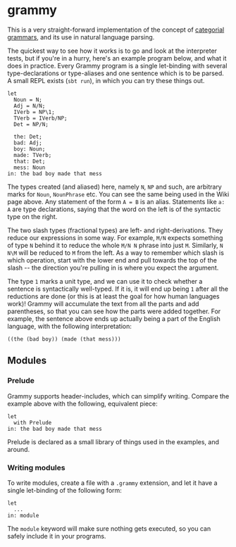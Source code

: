 # grammy
This is a very straight-forward implementation of the concept of [categorial grammars](https://en.wikipedia.org/wiki/Categorial_grammar), and its use in natural language parsing.

The quickest way to see how it works is to go and look at the interpreter tests, but if you're in a hurry, here's an example program below, and what it does in practice. Every Grammy program is a single let-binding with several type-declarations or type-aliases and one sentence which is to be parsed. A small REPL exists (`sbt run`), in which you can try these things out.

```
let
  Noun = N;
  Adj = N/N;
  IVerb = NP\1;
  TVerb = IVerb/NP;
  Det = NP/N;

  the: Det;
  bad: Adj;
  boy: Noun;
  made: TVerb;
  that: Det;
  mess: Noun
in: the bad boy made that mess
```

The types created (and aliased) here, namely `N`, `NP` and such, are arbitrary marks for `Noun`, `NounPhrase` etc. You can see the same being used in the Wiki page above. Any statement of the form `A = B` is an alias. Statements like `a: A` are type declarations, saying that the word on the left is of the syntactic type on the right. 

The two slash types (fractional types) are left- and right-derivations. They reduce our expressions in some way. For example, `M/N` expects something of type `N` behind it to reduce the whole `M/N N` phrase into just `M`. Similarly, `N N\M` will be reduced to `M` from the left. As a way to remember which slash is which operation, start with the lower end and pull towards the top of the slash -- the direction you're pulling in is where you expect the argument.

The type `1` marks a unit type, and we can use it to check whether a sentence is syntactically well-typed. If it is, it will end up being `1` after all the reductions are done (or this is at least the goal for how human languages work)! Grammy will accumulate the text from all the parts and add parentheses, so that you can see how the parts were added together. For example, the sentence above ends up actually being a part of the English language, with the following interpretation:

```
((the (bad boy)) (made (that mess)))
```

## Modules

### Prelude

Grammy supports header-includes, which can simplify writing. Compare the example above with the following, equivalent piece:

```
let
  with Prelude
in: the bad boy made that mess
```

Prelude is declared as a small library of things used in the examples, and around.

### Writing modules

To write modules, create a file with a `.grammy` extension, and let it have a single let-binding of the following form:

```
let
  ...
in: module
```

The `module` keyword will make sure nothing gets executed, so you can safely include it in your programs.
